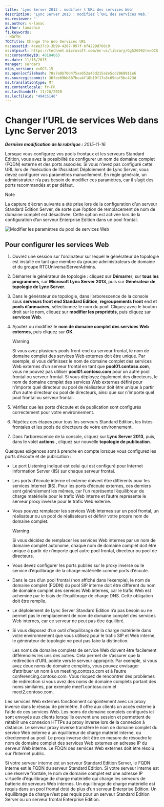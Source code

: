 ```yaml
---
title: 'Lync Server 2013 : modifier l’URL des services Web'
description: 'Lync Server 2013 : modifiez l’URL des services Web.'
ms.reviewer: ''
ms.author: v-lanac
author: lanachin
f1.keywords:
- NOCSH
TOCTitle: Change the Web Services URL
ms:assetid: 4cee37c0-3b99-4207-997f-bf4229d760c0
ms:mtpsurl: https://technet.microsoft.com/en-us/library/Gg520992(v=OCS.15)
ms:contentKeyID: 48184063
ms.date: 11/16/2015
manager: serdars
mtps_version: v=OCS.15
ms.openlocfilehash: 78a7a9b70d475aa952a43d215a8e5cd2068911e6
ms.sourcegitcommit: 36fee89bb887bea4f18b19f17a8c69daf5bc423d
ms.translationtype: MT
ms.contentlocale: fr-FR
ms.lasthandoff: 11/26/2020
ms.locfileid: "49435146"
---
```

# <a name="change-the-web-services-url-in-lync-server-2013"></a>Changer l’URL de services Web dans Lync Server 2013

<div data-xmlns="http://www.w3.org/1999/xhtml">

<div class="topic" data-xmlns="http://www.w3.org/1999/xhtml" data-msxsl="urn:schemas-microsoft-com:xslt" data-cs="https://msdn.microsoft.com/">

<div data-asp="https://msdn2.microsoft.com/asp">



</div>

<div id="mainSection">

<div id="mainBody">

<span> </span>

_**Dernière modification de la rubrique :** 2015-11-16_

Lorsque vous configurez vos pools frontaux et les serveurs Standard Edition, vous avez la possibilité de configurer un nom de domaine complet (FQDN) externe et des ports associés. Si vous n’avez pas configuré cette URL lors de l’exécution de l’Assistant Déploiement de Lync Server, vous devez configurer vos paramètres manuellement. En règle générale, un administrateur n’a pas besoin de modifier ces paramètres, car il s’agit des ports recommandés et par défaut.

<div>


> [!NOTE]  
> La capture d’écran suivante a été prise lors de la configuration d’un serveur Standard Edition Server, de sorte que l’option de remplacement de nom de domaine complet est désactivée. Cette option est activée lors de la configuration d’un serveur Enterprise Edition dans un pool frontal.



</div>

![Modifier les paramètres du pool de services Web](images/Gg520992.fbdf5cc9-479a-463f-bb1d-53575ecdfc9d(OCS.15).jpg "Modifier les paramètres du pool de services Web")

<div>

## <a name="to-configure-web-services"></a>Pour configurer les services Web

1.  Ouvrez une session sur l’ordinateur sur lequel le générateur de topologie est installé en tant que membre du groupe administrateurs de domaine et du groupe RTCUniversalServerAdmins.

2.  Démarrer le générateur de topologie : cliquez sur **Démarrer**, sur **tous les programmes**, sur **Microsoft Lync Server 2013**, puis sur **Générateur de topologie de Lync Server**.

3.  Dans le générateur de topologie, dans l’arborescence de la console sous **serveurs front end Standard Edition**, **regroupements front** end et **pools d’annuaires**, sélectionnez le nom du pool. Cliquez avec le bouton droit sur le nom, cliquez sur **modifier les propriétés**, puis cliquez sur **services Web**.

4.  Ajoutez ou modifiez le **nom de domaine complet des services Web externes**, puis cliquez sur **OK**.
    
    <div>
    

    > [!WARNING]  
    > Si vous avez plusieurs pools front-end ou serveur frontal, le nom de domaine complet des services Web externes doit être unique. Par exemple, si vous définissez le nom de domaine complet des services Web externes d’un serveur frontal en tant que <STRONG>pool01.contoso.com</STRONG>, vous ne pouvez pas utiliser <STRONG>pool01.contoso.com</STRONG> pour un autre pool frontal ou serveur frontal. Si vous déployez également des directeurs, le nom de domaine complet des services Web externes défini pour n’importe quel directeur ou pool de réalisateur doit être unique à partir d’un autre directeur ou pool de directeurs, ainsi que sur n’importe quel pool frontal ou serveur frontal.

    
    </div>

5.  Vérifiez que les ports d’écoute et de publication sont configurés correctement pour votre environnement.

6.  Répétez ces étapes pour tous les serveurs Standard Edition, les listes frontales et les pools de directeurs de votre environnement.

7.  Dans l’arborescence de la console, cliquez sur **Lync Server 2013**, puis, dans le volet **actions** , cliquez sur nouvelle **topologie de publication**.

Quelques exigences sont à prendre en compte lorsque vous configurez les ports d’écoute et de publication :

  - Le port Listening indiqué est celui qui est configuré pour Internet Information Server (IIS) sur chaque serveur frontal.

  - Les ports d’écoute interne et externe doivent être différents pour les services Internet (IIS). Pour les ports d’écoute externes, ces derniers sont généralement les mêmes, car l’un représente l’équilibreur de charge matérielle pour le trafic Web interne et l’autre représente le serveur proxy inverse pour le trafic Web externe.

  - Vous pouvez remplacer les services Web internes sur un pool frontal, un réalisateur ou un pool de réalisateurs et définir votre propre nom de domaine complet.
    
    <div>
    

    > [!WARNING]  
    > Si vous décidez de remplacer les services Web internes par un nom de domaine complet autonome, chaque nom de domaine complet doit être unique à partir de n’importe quel autre pool frontal, directeur ou pool de directeurs.

    
    </div>

  - Vous devez configurer les ports publiés sur le proxy inverse ou le service d’équilibrage de la charge matérielle comme ports d’écoute.

  - Dans le cas d’un pool frontal (non affiché dans l’exemple), le nom de domaine complet (FQDN) du pool SIP interne doit être différent du nom de domaine complet des services Web internes, car le trafic Web est acheminé par le biais de l’équilibrage de charge DNS. Cette obligation doit être remplie.

  - Le déploiement de Lync Server Standard Edition n’a pas besoin ou ne permet pas le remplacement de nom de domaine complet des services Web internes, car ce serveur ne peut pas être équilibré.

  - Si vous disposez d’un outil d’équilibrage de la charge matérielle dans votre environnement que vous utilisez pour le trafic SIP et Web interne, le générateur de topologie ne peut pas faire la distinction.
    
    Les noms de domaine complets de service Web doivent être facilement différenciés les uns des autres. Cela permet de s’assurer que la redirection d’URL pointe vers le serveur approprié. Par exemple, si vous avez deux noms de domaine complets, vous pouvez envisager d’attribuer un nom à un meeting.contoso.com et à l’autre conferencing.contoso.com. Vous risquez de rencontrer des problèmes de redirection si vous avez des noms de domaine complets portant des noms similaires, par exemple meet1.contoso.com et meet2.contoso.com.

Les services Web externes fonctionnent conjointement avec un proxy inverse dans le réseau de périmètre. Il offre aux clients un accès externe à l’aide de ces services Web. Les noms de domaine complets configurés ici sont envoyés aux clients lorsqu’ils ouvrent une session et permettent de rétablir une connexion HTTPs au proxy inverse lors de la connexion à distance. Le serveur proxy inverse transfère le nom de domaine complet du service Web externe à un équilibreur de charge matériel interne, ou directement au pool. Le proxy inverse doit être en mesure de résoudre le nom de domaine complet des services Web externes en adresse IP du serveur Web interne. Le FDQN des services Web externes doit être résolu sur l’Internet public.

Si votre serveur interne est un serveur Standard Edition Server, le FQDN interne est le FQDN du serveur Standard Edition. Si votre serveur interne est une réserve frontale, le nom de domaine complet est une adresse IP virtuelle d’équilibrage de charge matérielle qui charge les serveurs de batterie de serveurs Web internes. Un équilibrage de charge matérielle est requis dans un pool frontal doté de plus d’un serveur Enterprise Edition. Un équilibrage de charge n’est pas requis pour un serveur Standard Edition Server ou un serveur frontal Enterprise Edition.

</div>

</div>

<span> </span>

</div>

</div>

</div>

